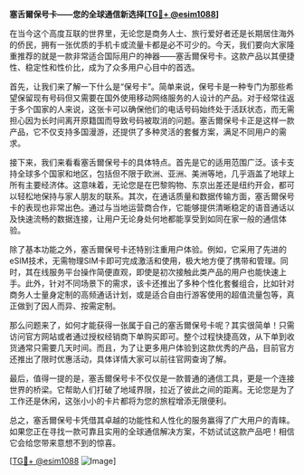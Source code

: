 **塞舌爾保号卡——您的全球通信新选择[[TG💪+ @esim1088](https://t.me/s/esim1088)]**

在当今这个高度互联的世界里，无论您是商务人士、旅行爱好者还是长期居住海外的侨民，拥有一张优质的手机卡或流量卡都是必不可少的。今天，我们要向大家隆重推荐的就是一款非常适合国际用户的神器——塞舌爾保号卡。这款产品以其便捷性、稳定性和性价比，成为了众多用户心目中的首选。

首先，让我们来了解一下什么是“保号卡”。简单来说，保号卡是一种专门为那些希望保留现有号码但又需要在国外使用移动网络服务的人设计的产品。对于经常往返于多个国家的人来说，这张卡可以确保他们的电话号码始终处于活跃状态，而无需担心因为长时间离开原籍国而导致号码被取消的问题。塞舌爾保号卡正是这样一款产品，它不仅支持多国漫游，还提供了多种灵活的套餐方案，满足不同用户的需求。

接下来，我们来看看塞舌爾保号卡的具体特点。首先是它的适用范围广泛。该卡支持全球多个国家和地区，包括但不限于欧洲、亚洲、美洲等地，几乎涵盖了地球上所有主要经济体。这意味着，无论您是在巴黎购物、东京出差还是纽约开会，都可以轻松地保持与家人朋友的联系。其次，在通话质量和数据传输方面，塞舌爾保号卡的表现也非常出色。通过与当地运营商合作，它能够提供清晰稳定的语音通话以及快速流畅的数据连接，让用户无论身处何地都能享受到如同在家一般的通信体验。

除了基本功能之外，塞舌爾保号卡还特别注重用户体验。例如，它采用了先进的eSIM技术，无需物理SIM卡即可完成激活和使用，极大地方便了携带和管理。同时，其在线服务平台操作简便直观，即使是初次接触此类产品的用户也能快速上手。此外，针对不同场景下的需求，该卡还推出了多种个性化套餐组合，比如针对商务人士量身定制的高频通话计划，或是适合自由行游客使用的超值流量包等，真正做到了因人而异、按需定制。

那么问题来了，如何才能获得一张属于自己的塞舌爾保号卡呢？其实很简单！只需访问官方网站或者通过授权经销商下单购买即可。整个过程快捷高效，从下单到收货通常只需要几天时间。而且，为了让更多用户体验到这款优秀的产品，目前官方还推出了限时优惠活动，具体详情大家可以前往官网查询了解。

最后，值得一提的是，塞舌爾保号卡不仅仅是一款普通的通信工具，更是一个连接世界的桥梁。它帮助人们打破了地域界限，拉近了彼此之间的距离。无论您是为了工作还是休闲，这张小小的卡片都将为您的旅程增添无限便利。

总之，塞舌爾保号卡凭借其卓越的功能性和人性化的服务赢得了广大用户的青睐。如果您正在寻找一款可靠且实用的全球通信解决方案，不妨试试这款产品吧！相信它会给您带来意想不到的惊喜。

[[TG💪+ @esim1088](https://t.me/s/esim1088) ![Image](https://i.postimg.cc/4NQfJmqS/Snipaste-2025-05-13-00-14-12.png)]
